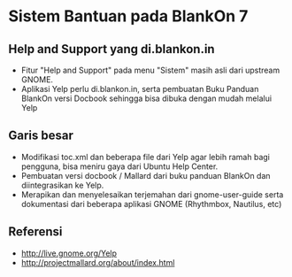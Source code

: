 # Sistem Bantuan pada BlankOn 7

## Help and Support yang di.blankon.in
  + Fitur "Help and Support" pada menu "Sistem" masih asli dari upstream GNOME.
  + Aplikasi Yelp perlu di.blankon.in, serta pembuatan Buku Panduan BlankOn versi Docbook sehingga bisa dibuka dengan mudah melalui Yelp

## Garis besar
  + Modifikasi toc.xml dan beberapa file dari Yelp agar lebih ramah bagi pengguna, bisa meniru gaya dari Ubuntu Help Center.
  +  Pembuatan versi docbook / Mallard dari buku panduan BlankOn dan diintegrasikan ke Yelp.
  +  Merapikan dan menyelesaikan terjemahan dari gnome-user-guide serta dokumentasi dari beberapa aplikasi GNOME (Rhythmbox, Nautilus, etc)

## Referensi
  +  ​http://live.gnome.org/Yelp
  +  ​http://projectmallard.org/about/index.html

